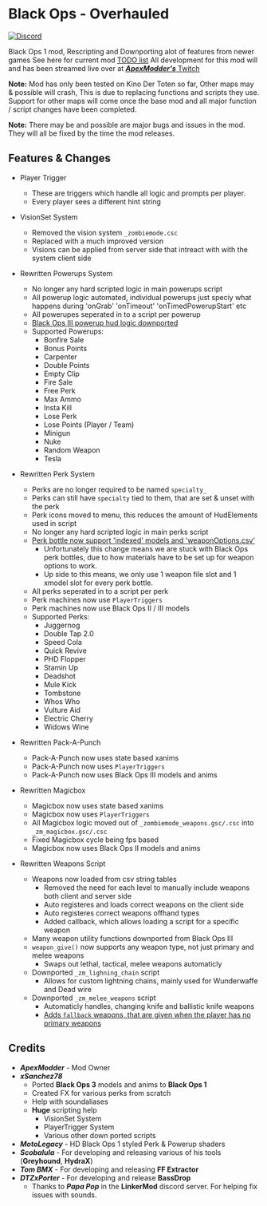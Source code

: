 # Black Ops - Overhauled
[![Discord](https://img.shields.io/badge/chat-Discord-blue.svg?label=Discord)](https://discord.gg/rTTb3uB)

Black Ops 1 mod, Rescripting and Downporting alot of features from newer games
See here for current mod [TODO list](https://github.com/ApexModder/T7-Mod/projects/1?fullscreen=true)
All development for this mod will and has been streamed live over at [**_ApexModder's_** Twitch](https://www.twitch.tv/apexmdr/)

**Note:** Mod has only been tested on Kino Der Toten so far, Other maps may & possible will crash, This is due to replacing functions and scripts they use.
Support for other maps will come once the base mod and all major function / script changes have been completed.

**Note:** There may be and possible are major bugs and issues in the mod. They will all be fixed by the time the mod releases.

## Features & Changes
- Player Trigger
	- These are triggers which handle all logic and prompts per player.
	- Every player sees a different hint string

- VisionSet System
	- Removed the vision system `_zombiemode.csc`
	- Replaced with a much improved version
	- Visions can be applied from server side that intreact with with the system client side

- Rewritten Powerups System
	- No longer any hard scripted logic in main powerups script
	- All powerup logic automated, individual powerups just speciy what happens during 'onGrab' 'onTimeout' 'onTimedPowerupStart' etc
	- All powerupes seperated in to a script per powerup
	- [Black Ops III powerup hud logic downported](https://streamable.com/ny2kn)
	- Supported Powerups:
		* Bonfire Sale
		* Bonus Points
		* Carpenter
		* Double Points
		* Empty Clip
		* Fire Sale
		* Free Perk
		* Max Ammo
		* Insta Kill
		* Lose Perk
		* Lose Points (Player / Team)
		* Minigun
		* Nuke
		* Random Weapon
		* Tesla

- Rewritten Perk System
	- Perks are no longer required to be named `specialty_`
	- Perks can still have `specialty` tied to them, that are set & unset with the perk
	- Perk icons moved to menu, this reduces the amount of HudElements used in script
	- No longer any hard scripted logic in main perks script
	- [Perk bottle now support 'indexed' models and 'weaponOptions.csv'](https://streamable.com/vnb3a)
		- Unfortunately this change means we are stuck with Black Ops perk bottles, due to how materials have to be set up for weapon options to work.
		- Up side to this means, we only use 1 weapon file slot and 1 xmodel slot for every perk bottle.
	- All perks seperated in to a script per perk
	- Perk machines now use `PlayerTriggers`
	- Perk machines now use Black Ops II / III models
	- Supported Perks:
		* Juggernog
		* Double Tap 2.0
		* Speed Cola
		* Quick Revive
		* PHD Flopper
		* Stamin Up
		* Deadshot
		* Mule Kick
		* Tombstone
		* Whos Who
		* Vulture Aid
		* Electric Cherry
		* Widows Wine

- Rewritten Pack-A-Punch
	- Pack-A-Punch now uses state based xanims
	- Pack-A-Punch now uses `PlayerTriggers`
	- Pack-A-Punch now uses Black Ops III models and anims

- Rewritten Magicbox
	- Magicbox now uses state based xanims
	- Magicbox now uses `PlayerTriggers`
	- All Magicbox logic moved out of `_zombiemode_weapons.gsc/.csc` into `_zm_magicbox.gsc/.csc`
	- Fixed Magicbox cycle being fps based
	- Magicbox now uses Black Ops II models and anims

- Rewritten Weapons Script
	- Weapons now loaded from csv string tables
		- Removed the need for each level to manually include weapons both client and server side
		- Auto registeres and loads correct weapons on the client side
		- Auto registeres correct weapons offhand types
		- Added callback, which allows loading a script for a specific weapon
	- Many weapon utility functions downported from Black Ops III
	- `weapon_give()` now supports any weapon type, not just primary and melee weapons
		- Swaps out lethal, tactical, melee weapons automaticly
	- Downported `_zm_lighning_chain` script
		- Allows for custom lightning chains, mainly used for Wunderwaffe and Dead wire
	- Downported `_zm_melee_weapons` script
		- Automaticly handles, changing knife and ballistic knife weapons
		- [Adds `fallback` weapons, that are given when the player has no primary weapons](https://streamable.com/iodg6)

## Credits
- **_ApexModder_** - Mod Owner
- **_xSanchez78_**
	- Ported **Black Ops 3** models and anims to **Black Ops 1**
	- Created FX for various perks from scratch
	- Help with soundaliases
	- **Huge** scripting help
		- VisionSet System
		- PlayerTrigger System
		- Various other down ported scripts
- **_MotoLegacy_** - HD Black Ops 1 styled Perk & Powerup shaders
- **_Scobalula_** - For developing and releasing various of his tools (**Greyhound**, **HydraX**)
- **_Tom BMX_** - For developing and releasing **FF Extractor**
- **_DTZxPorter_** - For developing and release **BassDrop**
	- Thanks to **_Papa Pop_** in the **LinkerMod** discord server. For helping fix issues with sounds.
